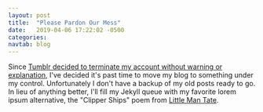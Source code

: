 ```yaml
---
layout: post
title:  "Please Pardon Our Mess"
date:   2019-04-06 17:22:02 -0500
categories:
navtab: blog
---
```


Since [Tumblr decided to terminate my account without warning or explanation](https://twitter.com/jaredsinclair/status/1114596937737678855), I've decided it's past time to move my blog to something under my control. Unfortunately I don't have a backup of my old posts ready to go. In lieu of anything better, I'll fill my Jekyll queue with my favorite lorem ipsum alternative, the "Clipper Ships" poem from [Little Man Tate][tate].

[tate]: https://www.youtube.com/watch?v=xqzDRxRiU30
